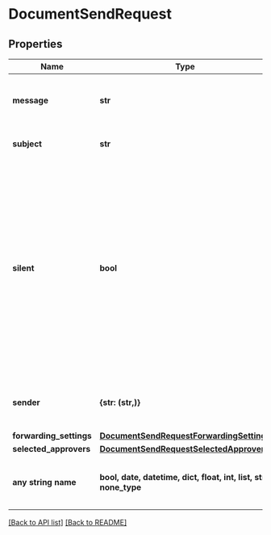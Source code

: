 # DocumentSendRequest


## Properties
Name | Type | Description | Notes
------------ | ------------- | ------------- | -------------
**message** | **str** | A message that will be sent by email with a link to a document to sign. | [optional] 
**subject** | **str** | Value that will be used as the email subject. | [optional] 
**silent** | **bool** | Disables sent, viewed, comment, and completed email notifications for document recipients and the document sender. By default, notifications emails are sent for specific actions. If set as true, it won&#39;t affect the \&quot;Approve document\&quot; email notification sent to the Approver. | [optional] 
**sender** | **{str: (str,)}** | You can set a sender of a document as an &#x60;email&#x60; or &#x60;membership_id&#x60; | [optional] 
**forwarding_settings** | [**DocumentSendRequestForwardingSettings**](DocumentSendRequestForwardingSettings.md) |  | [optional] 
**selected_approvers** | [**DocumentSendRequestSelectedApprovers**](DocumentSendRequestSelectedApprovers.md) |  | [optional] 
**any string name** | **bool, date, datetime, dict, float, int, list, str, none_type** | any string name can be used but the value must be the correct type | [optional]

[[Back to API list]](../README.md#documentation-for-api-endpoints) [[Back to README]](../README.md)


